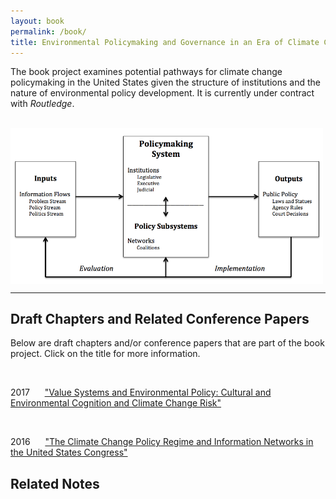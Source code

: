 ```yaml
---
layout: book
permalink: /book/
title: Environmental Policymaking and Governance in an Era of Climate Change
---
```



The book project examines potential pathways for climate change policymaking in the United States given the structure of institutions and the nature of environmental policy development. It is currently under contract with _Routledge_. 

<br />
<img align="middle" width="500" src="system.jpg" alt="WTF">
<br />


<hr class="separator">

## Draft Chapters and Related Conference Papers

Below are draft chapters and/or conference papers that are part of the book project. Click on the title for more information. 

<br />
<p>2017&nbsp;&nbsp;&nbsp;&nbsp;<i class="fa fa-file-o"></i>&nbsp;&nbsp;<a href="{{ site.url}}/research/mpsa2017.html">"Value Systems and Environmental Policy: Cultural and Environmental Cognition and Climate Change Risk"</a></p>

<br />
<p>2016&nbsp;&nbsp;&nbsp;&nbsp;<i class="fa fa-file-o"></i>&nbsp;&nbsp;<a href="{{ site.url}}/research/nowlinMPSA2016.html">"The Climate Change Policy Regime and Information Networks in the United States Congress"</a></p>


## Related Notes 
